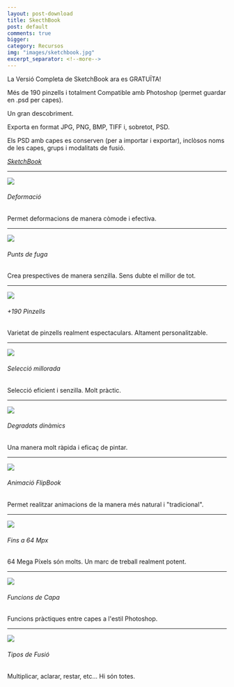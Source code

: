 ```yaml
---
layout: post-download
title: SkecthBook
post: default
comments: true
bigger:
category: Recursos
img: "images/sketchbook.jpg"
excerpt_separator: <!--more-->
---
```


La Versió Completa de SketchBook ara es GRATUÏTA!

Més de 190 pinzells i totalment Compatible amb Photoshop (permet guardar en .psd per capes). 


<!--more-->



Un gran descobriment.

Exporta en format JPG, PNG, BMP, TIFF i, sobretot, PSD.

Els PSD amb capes es conserven (per a importar i exportar), inclòsos noms de les capes, grups i modalitats de fusió.

<em><u><a href="https://sketchbook.com" title="Visitar pàgina oficial de Sketchbook" target="_blank"><i class="icon-cloud-download"></i>SketchBook</a></u></em>

---

<a href="{{ site.baseurl }}/images/sketchbook/img1.jpg" data-lightbox="roadtrip"><img class="img-min" src="{{ site.baseurl }}/images/sketchbook/img1.jpg"></a>

###### Deformació
Permet deformacions de manera còmode i efectiva.

---

<a href="{{ site.baseurl }}/images/sketchbook/img2.jpg" data-lightbox="roadtrip"><img class="img-min" src="{{ site.baseurl }}/images/sketchbook/img2.jpg"></a>

###### Punts de fuga
Crea prespectives de manera senzilla. Sens dubte el millor de tot.

---

<a href="{{ site.baseurl }}/images/sketchbook/img3.jpg" data-lightbox="roadtrip"><img class="img-min" src="{{ site.baseurl }}/images/sketchbook/img3.jpg"></a>

###### +190 Pinzells
Varietat de pinzells realment espectaculars. Altament personalitzable.

---

<a href="{{ site.baseurl }}/images/sketchbook/img4.jpg" data-lightbox="roadtrip"><img class="img-min" src="{{ site.baseurl }}/images/sketchbook/img4.jpg"></a>

###### Selecció millorada
Selecció eficient i senzilla. Molt pràctic.

---

<a href="{{ site.baseurl }}/images/sketchbook/img5.jpg" data-lightbox="roadtrip"><img class="img-min" src="{{ site.baseurl }}/images/sketchbook/img5.jpg"></a>

###### Degradats dinàmics
Una manera molt ràpida i eficaç de pintar.

---

<a href="{{ site.baseurl }}/images/sketchbook/img6.jpg" data-lightbox="roadtrip"><img class="img-min" src="{{ site.baseurl }}/images/sketchbook/img6.jpg"></a>

###### Animació FlipBook
Permet realitzar animacions de la manera més natural i "tradicional".

---

<a href="{{ site.baseurl }}/images/sketchbook/img7.jpg" data-lightbox="roadtrip"><img class="img-min" src="{{ site.baseurl }}/images/sketchbook/img7.jpg"></a>

###### Fins a 64 Mpx
64 Mega Píxels són molts. Un marc de treball realment potent.

---

<a href="{{ site.baseurl }}/images/sketchbook/img8.jpg" data-lightbox="roadtrip"><img class="img-min" src="{{ site.baseurl }}/images/sketchbook/img8.jpg"></a>

###### Funcions de Capa
Funcions pràctiques entre capes a l'estil Photoshop.

---

<a href="{{ site.baseurl }}/images/sketchbook/img9.jpg" data-lightbox="roadtrip"><img class="img-min" src="{{ site.baseurl }}/images/sketchbook/img9.jpg"></a>

###### Tipos de Fusió
Multiplicar, aclarar, restar, etc... Hi són totes.




